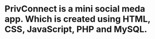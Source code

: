 # PrivConnect is a mini social meda app. Which is created using HTML, CSS, JavaScript, PHP and MySQL.